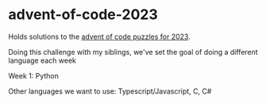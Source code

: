 # advent-of-code-2023
Holds solutions to the [advent of code puzzles for 2023](https://adventofcode.com/2023).

Doing this challenge with my siblings, we've set the goal of doing a different language each week

Week 1: Python

Other languages we want to use: Typescript/Javascript, C, C#

